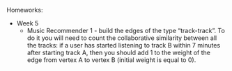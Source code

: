 Homeworks:
* Week 5
  * Music Recommender 1 - build the edges of the type “track-track”. To do it you will need to count the collaborative similarity between all the tracks: if a user has started listening to track B within 7 minutes after starting track A, then you should add 1 to the weight of the edge from vertex A to vertex B (initial weight is equal to 0).
